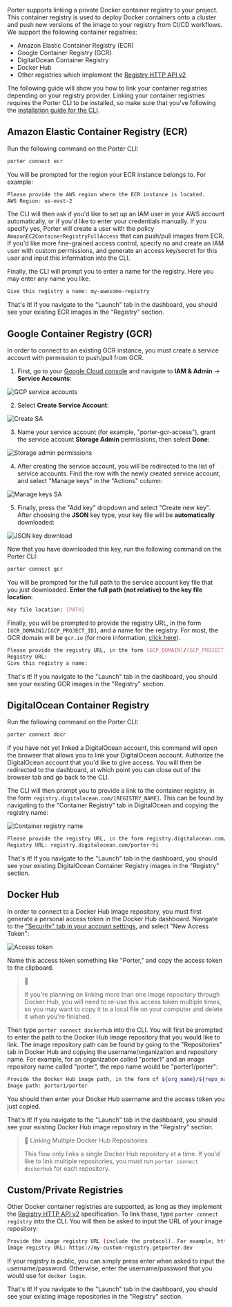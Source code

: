 Porter supports linking a private Docker container registry to your project. This container registry is used to deploy Docker containers onto a cluster and push new versions of the image to your registry from CI/CD workflows. We support the following container registries:

- Amazon Elastic Container Registry (ECR) 
- Google Container Registry (GCR)
- DigitalOcean Container Registry 
- Docker Hub 
- Other registries which implement the [Registry HTTP API v2](https://docs.docker.com/registry/spec/api/) 

The following guide will show you how to link your container registries depending on your registry provider. Linking your container registries requires the Porter CLI to be installed, so make sure that you've following the [installation guide for the CLI](cli-documentation#installation). 

## Amazon Elastic Container Registry (ECR)

Run the following command on the Porter CLI:

```sh
porter connect ecr
```

You will be prompted for the region your ECR instance belongs to. For example:

```sh
Please provide the AWS region where the ECR instance is located.
AWS Region: us-east-2
```

The CLI will then ask if you'd like to set up an IAM user in your AWS account automatically, or if you'd like to enter your credentials manually. If you specify yes, Porter will create a user with the policy `AmazonEC2ContainerRegistryFullAccess` that can push/pull images from ECR. If you'd like more fine-grained access control, specify no and create an IAM user with custom permissions, and generate an access key/secret for this user and input this information into the CLI. 

Finally, the CLI will prompt you to enter a name for the registry. Here you may enter any name you like.

```sh
Give this registry a name: my-awesome-registry
```

That's it! If you navigate to the "Launch" tab in the dashboard, you should see your existing ECR images in the "Registry" section. 

## Google Container Registry (GCR)

In order to connect to an existing GCR instance, you must create a service account with permission to push/pull from GCR. 

1. First, go to your [Google Cloud console](https://console.cloud.google.com/) and navigate to **IAM & Admin** -> **Service Accounts**:

![GCP service accounts](https://files.readme.io/c93b89a-Screen_Shot_2021-02-26_at_8.34.21_AM.png "Screen Shot 2021-02-26 at 8.34.21 AM.png")

2. Select **Create Service Account**:

![Create SA](https://files.readme.io/8480097-Screen_Shot_2021-02-26_at_8.36.48_AM.png "Screen Shot 2021-02-26 at 8.36.48 AM.png")

3. Name your service account (for example, "porter-gcr-access"), grant the service account **Storage Admin** permissions, then select **Done**:

![Storage admin permissions](https://files.readme.io/3357638-Screen_Shot_2021-02-26_at_8.39.58_AM.png "Screen Shot 2021-02-26 at 8.39.58 AM.png")

4. After creating the service account, you will be redirected to the list of service accounts. Find the row with the newly created service account, and select "Manage keys" in the "Actions" column:

![Manage keys SA](https://files.readme.io/55283c8-Screen_Shot_2021-02-26_at_8.44.08_AM.png "Screen Shot 2021-02-26 at 8.44.08 AM.png")

5. Finally, press the "Add key" dropdown and select "Create new key". After choosing the **JSON** key type, your key file will be **automatically** downloaded:

![JSON key download](https://files.readme.io/21c8ec4-Screen_Shot_2021-02-26_at_8.45.48_AM.png "Screen Shot 2021-02-26 at 8.45.48 AM.png")

Now that you have downloaded this key, run the following command on the Porter CLI:

```sh
porter connect gcr
```

You will be prompted for the full path to the service account key file that you just downloaded. **Enter the full path (not relative) to the key file location**:

```sh
Key file location: [PATH]
```

Finally, you will be prompted to provide the registry URL, in the form `[GCR_DOMAIN]/[GCP_PROJECT_ID]`, and a name for the registry. For most, the GCR domain will be `gcr.io` (for more information, [click here](https://cloud.google.com/container-registry/docs/overview#registries)). 

```sh
Please provide the registry URL, in the form [GCP_DOMAIN]/[GCP_PROJECT_ID]. For example, gcr.io/my-project-123456.
Registry URL:
Give this registry a name:
```

That's it! If you navigate to the "Launch" tab in the dashboard, you should see your existing GCR images in the "Registry" section. 

## DigitalOcean Container Registry

Run the following command on the Porter CLI:

```sh
porter connect docr
```

If you have not yet linked a DigitalOcean account, this command will open the browser that allows you to link your DigitalOcean account. Authorize the DigitalOcean account that you'd like to give access. You will then be redirected to the dashboard, at which point you can close out of the browser tab and go back to the CLI. 

The CLI will then prompt you to provide a link to the container registry, in the form `registry.digitalocean.com/[REGISTRY_NAME]`. This can be found by navigating to the "Container Registry" tab in DigitalOcean and copying the registry name:

![Container registry name](https://files.readme.io/c5fc652-Screen_Shot_2021-02-26_at_9.00.08_AM.png "Screen Shot 2021-02-26 at 9.00.08 AM.png")

```sh
Please provide the registry URL, in the form registry.digitalocean.com/[REGISTRY_NAME]. For example, registry.digitalocean.com/porter-test. 
Registry URL: registry.digitalocean.com/porter-hi
```

That's it! If you navigate to the "Launch" tab in the dashboard, you should see your existing DigitalOcean Container Registry images in the "Registry" section. 

## Docker Hub

In order to connect to a Docker Hub image repository, you must first generate a personal access token in the Docker Hub dashboard. Navigate to the ["Security" tab in your account settings](https://hub.docker.com/settings/security), and select "New Access Token":

![Access token](https://files.readme.io/53cce0e-Screen_Shot_2021-02-26_at_9.09.26_AM.png "Screen Shot 2021-02-26 at 9.09.26 AM.png")

Name this access token something like "Porter," and copy the access token to the clipboard. 

> 📘
> 
> If you're planning on linking more than one image repository through Docker Hub, you will need to re-use this access token multiple times, so you may want to copy it to a local file on your computer and delete it when you're finished.

Then type `porter connect dockerhub` into the CLI. You will first be prompted to enter the path to the Docker Hub image repository that you would like to link. The image repository path can be found by going to the "Repositories" tab in Docker Hub and copying the username/organization and repository name. For example, for an organization called "porter1" and an image repository name called "porter", the repo name would be "porter1/porter":

```sh
Provide the Docker Hub image path, in the form of ${org_name}/${repo_name}. For example, porter1/porter.
Image path: porter1/porter
```

You should then enter your Docker Hub username and the access token you just copied. 

That's it! If you navigate to the "Launch" tab in the dashboard, you should see your existing Docker Hub image repository in the "Registry" section. 

> 📘 Linking Multiple Docker Hub Repositories
> 
> This flow only links a single Docker Hub repository at a time. If you'd like to link multiple repositories, you must run `porter connect dockerhub` for each repository.

## Custom/Private Registries

Other Docker container registries are supported, as long as they implement the  [Registry HTTP API v2](https://docs.docker.com/registry/spec/api/) specification. To link these, type `porter connect registry` into the CLI. You will then be asked to input the URL of your image repository:

```sh
Provide the image registry URL (include the protocol). For example, https://my-custom-registry.getporter.dev.
Image registry URL: https://my-custom-registry.getporter.dev
```

If your registry is public, you can simply press enter when asked to input the username/password. Otherwise, enter the username/password that you would use for `docker login`. 

That's it! If you navigate to the "Launch" tab in the dashboard, you should see your existing image repositories in the "Registry" section.